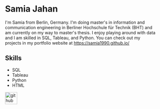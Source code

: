 
# Samia Jahan
I'm Samia from Berlin, Germany. I'm doing master's in information and communication engineering in Berliner Hochschule für Technik (BHT) and am currently on my way to master's thesis. I enjoy playing around with data and I am skilled in SQL, Tableau, and Python. You can check out my projects in my portfolio website at https://samia1990.github.io/

## Skills

* SQL 
* Tableau 
* Python
* HTML 


[<img src='https://cdn.jsdelivr.net/npm/simple-icons@3.0.1/icons/github.svg' alt='github' height='40'>](https://github.com/https://github.com/Samia1990)  






